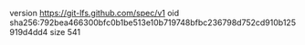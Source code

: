version https://git-lfs.github.com/spec/v1
oid sha256:792bea466300bfc0b1be513e10b719748bfbc236798d752cd910b125919d4dd4
size 541

